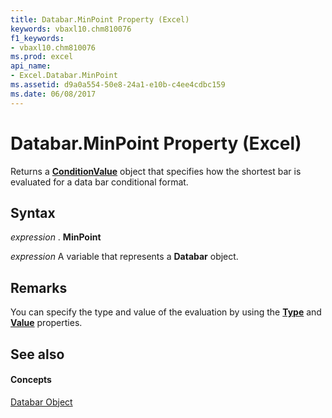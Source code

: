 ```yaml
---
title: Databar.MinPoint Property (Excel)
keywords: vbaxl10.chm810076
f1_keywords:
- vbaxl10.chm810076
ms.prod: excel
api_name:
- Excel.Databar.MinPoint
ms.assetid: d9a0a554-50e8-24a1-e10b-c4ee4cdbc159
ms.date: 06/08/2017
---
```



# Databar.MinPoint Property (Excel)

Returns a **[ConditionValue](conditionvalue-object-excel.md)** object that specifies how the shortest bar is evaluated for a data bar conditional format.


## Syntax

 _expression_ . **MinPoint**

 _expression_ A variable that represents a **Databar** object.


## Remarks

You can specify the type and value of the evaluation by using the **[Type](conditionvalue-type-property-excel.md)** and **[Value](conditionvalue-value-property-excel.md)** properties.


## See also


#### Concepts


[Databar Object](databar-object-excel.md)

